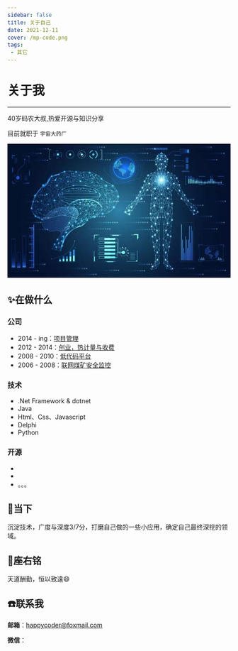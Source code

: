 ```yaml
---
sidebar: false
title: 关于自己
date: 2021-12-11
cover: /mp-code.png
tags:
 - 其它
---
```


# 关于我

---

40岁码农大叔,热爱开源与知识分享

目前就职于 `宇宙大药厂`

![图片](./digital_pharmaceutical.jpg)

## :sparkles:在做什么
### 公司
* 2014 - ing：[项目管理](https://www.dmsrs.org/)
* 2012 - 2014：[创业，热计量与收费](https://www.dmsrs.org)
* 2008 - 2010：[低代码平台](https://www.dmsrs.org)
* 2006 - 2008：[联网煤矿安全监控](https://www.dmsrs.org)

### 技术
* .Net Framework & dotnet
* Java
* Html、Css、Javascript
* Delphi
* Python

### 开源
*
*
* 。。。

## :rocket:当下
沉淀技术，广度与深度3/7分，打磨自己做的一些小应用，确定自己最终深挖的领域。

## :pencil:座右铭
天道酬勤，恒以致遠:smile:

## :phone:联系我
**邮箱**：happycoder@foxmail.com

**微信**：
